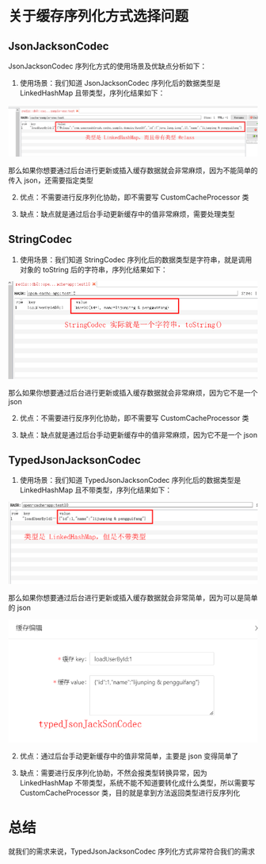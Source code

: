 # 关于缓存序列化方式选择问题

## JsonJacksonCodec

JsonJacksonCodec 序列化方式的使用场景及优缺点分析如下：

1. 使用场景：我们知道 JsonJacksonCodec 序列化后的数据类型是 LinkedHashMap 且带类型，序列化结果如下：

![](img/jsonJacksonCodec序列化后的结果.png)

那么如果你想要通过后台进行更新或插入缓存数据就会非常麻烦，因为不能简单的传入 json，还需要指定类型

2. 优点：不需要进行反序列化协助，即不需要写 CustomCacheProcessor 类

3. 缺点：缺点就是通过后台手动更新缓存中的值非常麻烦，需要处理类型

## StringCodec

1. 使用场景：我们知道 StringCodec 序列化后的数据类型是字符串，就是调用对象的 toString 后的字符串，序列化结果如下：

![](img/StringCodec序列化后结果.png)

那么如果你想要通过后台进行更新或插入缓存数据就会非常麻烦，因为它不是一个 json

2. 优点：不需要进行反序列化协助，即不需要写 CustomCacheProcessor 类

3. 缺点：缺点就是通过后台手动更新缓存中的值非常麻烦，因为它不是一个 json

## TypedJsonJacksonCodec

1. 使用场景：我们知道 TypedJsonJacksonCodec 序列化后的数据类型是 LinkedHashMap 且不带类型，序列化结果如下：

![](img/typedJsonJacksonCodec序列化后的结果.png)

那么如果你想要通过后台进行更新或插入缓存数据就会非常简单，因为可以是简单的 json

![](img/typedJsonJacksonCodec更新数据.png)

2. 优点：通过后台手动更新缓存中的值非常简单，主要是 json 变得简单了

3. 缺点：需要进行反序列化协助，不然会报类型转换异常，因为 LinkedHashMap 不带类型，系统不能不知道要转化成什么类型，所以需要写 CustomCacheProcessor 类，目的就是拿到方法返回类型进行反序列化


# 总结

就我们的需求来说，TypedJsonJacksonCodec 序列化方式非常符合我们的需求






























